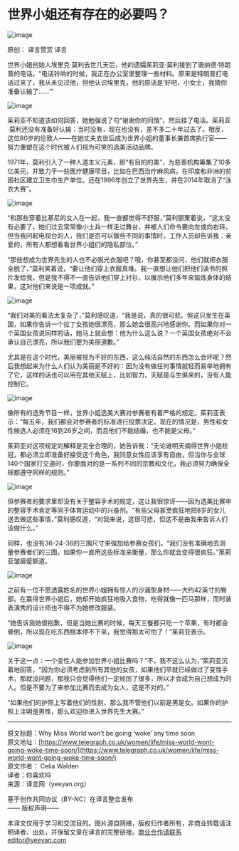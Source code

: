 # 世界小姐还有存在的必要吗？

![image](https://image.thepaper.cn/publish/interaction/image/4/871/114.jpg)

原创： 译言赞赏 译言

世界小姐创始人埃里克·莫利去世几天后，他的遗孀茱莉亚·莫利接到了唐纳德·特朗普的电话。“电话铃响的时候，我正在办公室里整理一些材料。原来是特朗普打电话过来了，我从未见过他，但他认识埃里克，他的原话是‘好吧，小女士，我猜你准备认输了……’”

![image](http://image.thepaper.cn/www/image/42/944/87.jpg)

茱莉亚不知道该如何回答，她勉强说了句“谢谢你的同情”，然后挂了电话。茱莉亚·莫利还没有准备好认输：当时没有，现在也没有，差不多二十年过去了。相反，这位80岁的伦敦人——在她丈夫去世后成为世界小姐的董事长兼首席执行官——努力重塑在这个时代被人们视为可笑的选美活动品牌。

1971年，莫利引入了一种人道主义元素，即“有目的的美”，为慈善机构筹集了10多亿美元，并致力于一些医疗健康项目，比如在巴西治疗麻风病，在印度和非洲的贫困社区建立卫生巾生产单位。还在1996年创立了世界先生，并在2014年取消了“泳衣大赛”。

![image](http://image.thepaper.cn/www/image/42/944/88.jpg)

“和那些穿着比基尼的女人在一起，我一直都觉得不舒服，”莫利颤栗着说，“这太没有必要了，她们过去常常像小士兵一样走过舞台，并被人们命令要向左或向右转。但当我问起电视台的人，我们是否可以做些不同的事情时，工作人员却告诉我：亲爱的，所有人都想看看世界小姐们的隐私部位。”

“那些想成为世界先生的人也不必脱光衣服吧？哦，你甚至都没问，他们就把衣服全脱了，”莫利笑着说，“要让他们穿上衣服真难。我一直想让他们把他们读书的照片发给我，但是我不得不一直告诉他们穿上衬衫，以展示他们多年来锻炼身体的结果，这对他们来说是一项成就。”

![image](http://image.thepaper.cn/www/image/42/944/89.jpg)

“我们对美的看法太复杂了，”莫利感叹道，“我是说，真的很可悲。但这只发生在英国，如果你告诉一个拉丁女孩她很漂亮，那么她会很高兴地感谢你。而如果你对一个英国女孩说同样的话，她马上就会想：他为什么这么说？一个英国女孩绝对不会承认自己漂亮，所以我们要为美丽道歉。”

尤其是在这个时代，美丽被视为不好的东西，这么纯洁自然的东西怎么会坏呢？然后我想起来为什么人们认为美丽是不好的：因为没有做任何事情就轻而易举地拥有了它，这样的话也可以用在其他天赋上，比如智力，天赋是与生俱来的，没有人能控制它。

![image](http://image.thepaper.cn/www/image/42/944/90.jpg)

像所有的选秀节目一样，世界小姐选美大赛对参赛者有着严格的规定。茱莉亚表示：“每五年，我们都会对参赛者的标准进行投票决定。现在的情况是，男性和女性候选人必须在16到26岁之间，而且他们不能结婚，也不能是父母。”

茱莉亚对这项规定的解释是完全合理的，她告诉我：“无论谁明天摘得世界小姐桂冠，都必须立即准备好接受这个角色，我同意女性应该享有自由，但当你与全球140个国家打交道时，你要面对的是一系列不同的宗教和文化，我必须努力确保全球都遵守同样的规则。”

![image](http://image.thepaper.cn/www/image/42/944/92.jpg)

但参赛者的要求里却没有关于整容手术的规定，这让我很惊讶——因为选美比赛中的整容手术肯定等同于体育运动中的兴奋剂。“有些父母甚至疯狂地把8岁的女儿送去做这些事情，”莫利感叹道，“对我来说，这很可悲，但这不是由我来告诉人们该做什么。”

同样，也没有36-24-36的三围尺寸来强加给参赛女孩们。“我们没有准确地去测量参赛者们的三围，如果你一直用这些标准来衡量，那么你就会变得很疯狂。”茱莉亚皱眉蹙额道。

![image](http://image.thepaper.cn/www/image/42/944/94.jpg)

之前有一位不愿透露姓名的世界小姐拥有惊人的沙漏型身材——大约42英寸的臀部。在赢得世界小姐后，她却开始疯狂地吸入食物，吃得就像一匹马那样，而时装表演秀的设计师也不得不为她修改服装。

“她告诉我她很抱歉，但是当她比赛的时候，每天三餐都只吃一个苹果，有时都会晕倒，所以现在吃东西根本停不下来，我觉得那太可怕了！”茱莉亚表示。

![image](http://image.thepaper.cn/www/image/42/944/96.jpg)

关于这一点：一个变性人能参加世界小姐比赛吗？“不，我不这么认为，”茱莉亚沉着地回答，“因为你必须考虑到所有其他的女孩，如果他们早就已经做过了变性手术，那就没问题，那我只会觉得他们一定经历了很多，所以才会成为自己想成为的人。但是不要为了来参加比赛而去成为女人，这是不对的。”

“如果他们的护照上写着他们的性别，那么我不管他们以前是男是女。如果你的护照上注明是男性，那么欢迎你进入世界先生大赛。”

---

原文标题：Why Miss World won’t be going ‘woke’ any time soon  
原文地址：[https://www.telegraph.co.uk/women/life/miss-world-wont-going-woke-time-soon/](https://www.telegraph.co.uk/women/life/miss-world-wont-going-woke-time-soon/)  
原文作者： Celia Walden  
译者：你喜欢吗  
来源：译言网（yeeyan.org）  

基于创作共同协议（BY-NC）在译言整合发布  
—— 版权声明——  

本译文仅用于学习和交流目的。图片源自网络，版权归作者所有，非商业转载请注明译者、出处，并保留文章在译言的完整链接。商业合作请联系editor@yeeyan.com